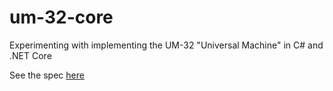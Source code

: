 # um-32-core
Experimenting with implementing the UM-32 "Universal Machine" in C# and .NET Core

See the spec [here](http://www.boundvariable.org/um-spec.txt)
